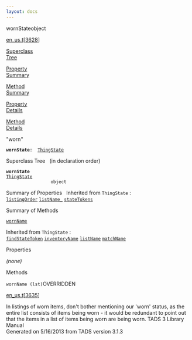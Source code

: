 ```yaml
---
layout: docs
---
```

<span class="title">wornState</span><span class="type">object</span>

[en_us.t](../file/en_us.t.html)\[[3628](../source/en_us.t.html#3628)\]

[Superclass  
Tree](#_SuperClassTree_)

[Property  
Summary](#_PropSummary_)

[Method  
Summary](#_MethodSummary_)

[Property  
Details](#_Properties_)

[Method  
Details](#_Methods_)



"worn"

**`wornState`**` :   `[`ThingState`](../object/ThingState.html)



<span id="_SuperClassTree_"></span>



<span class="hdln">Superclass Tree</span>   (in declaration order)



**`wornState`**  
[`ThingState`](../object/ThingState.html)  
`                 object`  
<span id="_PropSummary_"></span>



<span class="hdln">Summary of Properties</span>  
Inherited from `ThingState` :  
[`listingOrder`](../object/ThingState.html#listingOrder) [`listName_`](../object/ThingState.html#listName_) [`stateTokens`](../object/ThingState.html#stateTokens)

<span id="_MethodSummary_"></span>



<span class="hdln">Summary of Methods</span>  



[`wornName`](#wornName)

Inherited from `ThingState` :  
[`findStateToken`](../object/ThingState.html#findStateToken) [`inventoryName`](../object/ThingState.html#inventoryName) [`listName`](../object/ThingState.html#listName) [`matchName`](../object/ThingState.html#matchName)

<span id="_Properties_"></span>



<span class="hdln">Properties</span>  



*(none)* <span id="_Methods_"></span>



<span class="hdln">Methods</span>  



<span id="wornName"></span>

`wornName (lst)`<span class="rem">OVERRIDDEN</span>

[en_us.t](../file/en_us.t.html)\[[3635](../source/en_us.t.html#3635)\]



In listings of worn items, don't bother mentioning our 'worn' status, as
the entire list consists of items being worn - it would be redundant to
point out that the items in a list of items being worn are being worn.
TADS 3 Library Manual  
Generated on 5/16/2013 from TADS version 3.1.3



